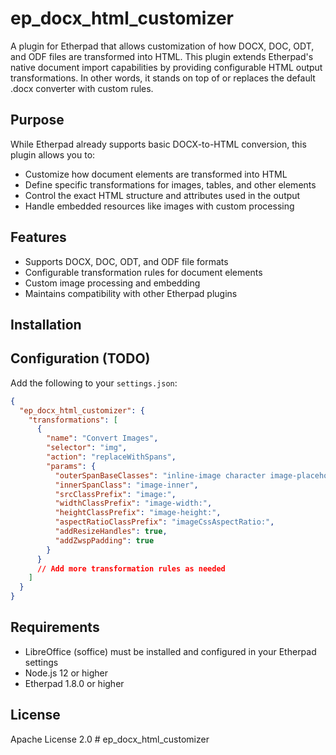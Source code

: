 # ep_docx_html_customizer

A plugin for Etherpad that allows customization of how DOCX, DOC, ODT, and ODF files are transformed into HTML. This plugin extends Etherpad's native document import capabilities by providing configurable HTML output transformations. In other words, it stands on top of or replaces the default .docx converter with custom rules.

## Purpose

While Etherpad already supports basic DOCX-to-HTML conversion, this plugin allows you to:
- Customize how document elements are transformed into HTML
- Define specific transformations for images, tables, and other elements
- Control the exact HTML structure and attributes used in the output
- Handle embedded resources like images with custom processing

## Features

- Supports DOCX, DOC, ODT, and ODF file formats
- Configurable transformation rules for document elements
- Custom image processing and embedding
- Maintains compatibility with other Etherpad plugins

## Installation

## Configuration (TODO)

Add the following to your `settings.json`:

```json
{
  "ep_docx_html_customizer": {
    "transformations": [
      {
        "name": "Convert Images",
        "selector": "img",
        "action": "replaceWithSpans",
        "params": {
          "outerSpanBaseClasses": "inline-image character image-placeholder",
          "innerSpanClass": "image-inner",
          "srcClassPrefix": "image:",
          "widthClassPrefix": "image-width:",
          "heightClassPrefix": "image-height:",
          "aspectRatioClassPrefix": "imageCssAspectRatio:",
          "addResizeHandles": true,
          "addZwspPadding": true
        }
      }
      // Add more transformation rules as needed
    ]
  }
}
```

## Requirements

- LibreOffice (soffice) must be installed and configured in your Etherpad settings
- Node.js 12 or higher
- Etherpad 1.8.0 or higher

## License

Apache License 2.0 # ep_docx_html_customizer

